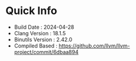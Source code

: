 # Quick Info
* Build Date : 2024-04-28
* Clang Version : 18.1.5
* Binutils Version : 2.42.0
* Compiled Based : https://github.com/llvm/llvm-project/commit/6dbaa894
